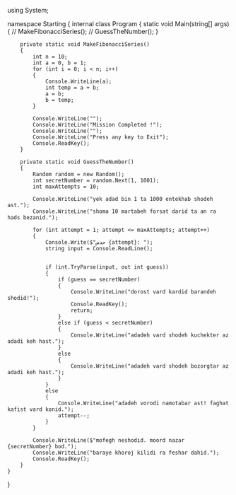using System;

namespace Starting
{
    internal class Program
    {
        static void Main(string[] args)
        {
            // MakeFibonacciSeries(); // 
            GuessTheNumber(); 
        }

        
        private static void MakeFibonacciSeries()
        {
            int n = 10;
            int a = 0, b = 1;
            for (int i = 0; i < n; i++)
            {
                Console.WriteLine(a);
                int temp = a + b;
                a = b;
                b = temp;
            }

            Console.WriteLine("");
            Console.WriteLine("Mission Completed !");
            Console.WriteLine("");
            Console.WriteLine("Press any key to Exit");
            Console.ReadKey();
        }

        private static void GuessTheNumber()
        {
            Random random = new Random();
            int secretNumber = random.Next(1, 1001); 
            int maxAttempts = 10;

            Console.WriteLine("yek adad bin 1 ta 1000 entekhab shodeh ast.");
            Console.WriteLine("shoma 10 martabeh forsat darid ta an ra hads bezanid.");

            for (int attempt = 1; attempt <= maxAttempts; attempt++)
            {
                Console.Write($"حدس {attempt}: ");
                string input = Console.ReadLine();

              
                if (int.TryParse(input, out int guess))
                {
                    if (guess == secretNumber)
                    {
                        Console.WriteLine("dorost vard kardid barandeh shodid!");
                        Console.ReadKey();
                        return;
                    }
                    else if (guess < secretNumber)
                    {
                        Console.WriteLine("adadeh vard shodeh kuchekter az adadi keh hast.");
                    }
                    else
                    {
                        Console.WriteLine("adadeh vard shodeh bozorgtar az adadi keh hast.");
                    }
                }
                else
                {
                    Console.WriteLine("adadeh vorodi namotabar ast! faghat kafist vard konid.");
                    attempt--; 
                }
            }

            Console.WriteLine($"mofegh neshodid. moord nazar {secretNumber} bod.");
            Console.WriteLine("baraye khoroj kilidi ra feshar dahid.");
            Console.ReadKey();
        }
    }
}
